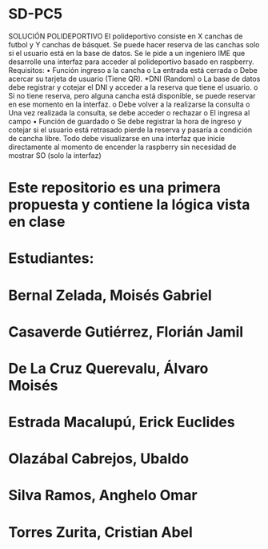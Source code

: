 # SD-PC5
SOLUCIÓN POLIDEPORTIVO
El polideportivo consiste en X canchas de futbol y Y canchas de básquet. Se puede hacer reserva de las canchas solo si el usuario está en la base de datos. Se le pide a un ingeniero IME que desarrolle una interfaz para acceder al polideportivo basado en raspberry.
Requisitos:
•	Función ingreso a la cancha
o	La entrada está cerrada
o	Debe acercar su tarjeta de usuario (Tiene QR). *DNI (Random)
o	La base de datos debe registrar y cotejar el DNI y acceder a la reserva que tiene el usuario.
o	Si no tiene reserva, pero alguna cancha está disponible, se puede reservar en ese momento en la interfaz.
o	Debe volver a la realizarse la consulta 
o	Una vez realizada la consulta, se debe acceder o rechazar
o	El ingresa al campo
•	Función de guardado
o	Se debe registrar la hora de ingreso y cotejar si el usuario está retrasado pierde la reserva y pasaría a condición de cancha libre. 
Todo debe visualizarse en una interfaz que inicie directamente al momento de encender la raspberry sin necesidad de mostrar SO (solo la interfaz) 
# Este repositorio es una primera propuesta y contiene la lógica vista en clase 
# Estudiantes: 
# Bernal Zelada, Moisés Gabriel 
# Casaverde Gutiérrez, Florián Jamil 
# De La Cruz Querevalu, Álvaro Moisés 
# Estrada Macalupú, Erick Euclides 
# Olazábal Cabrejos, Ubaldo 
# Silva Ramos, Anghelo Omar 
# Torres Zurita, Cristian Abel 
